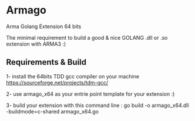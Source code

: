 # Armago

Arma Golang Extension 64 bits

The minimal requirement to build a good & nice GOLANG .dll or .so extension with ARMA3 :)

## Requirements & Build

1- install the 64bits TDD gcc compiler on your machine
https://sourceforge.net/projects/tdm-gcc/

2- use armago_x64 as your entrie point template for your extension :)

3- build your extension with this command line :
go build -o armago_x64.dll -buildmode=c-shared armago_x64.go